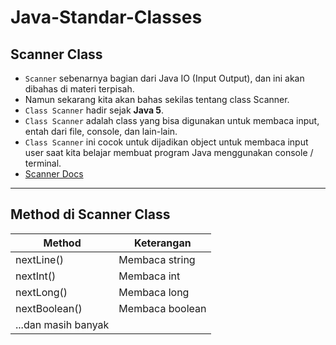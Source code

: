 # Java-Standar-Classes
## Scanner Class
* `Scanner` sebenarnya bagian dari Java IO (Input Output), dan ini akan dibahas di materi terpisah.
* Namun sekarang kita akan bahas sekilas tentang class Scanner.
* `Class Scanner` hadir sejak **Java 5**.
* `Class Scanner` adalah class yang bisa digunakan untuk membaca input, entah dari file, console, dan lain-lain.
* `Class Scanner` ini cocok untuk dijadikan object untuk membaca input user saat kita belajar membuat program Java menggunakan console / terminal.
* [Scanner Docs](https://docs.oracle.com/en/java/javase/17/docs/api/java.base/java/util/Scanner.html)

---

## Method di Scanner Class
|Method|Keterangan|
|---|---|
|nextLine()|Membaca string|
|nextInt()|Membaca int|
|nextLong()|Membaca long|
|nextBoolean()|Membaca boolean|
|...dan masih banyak||